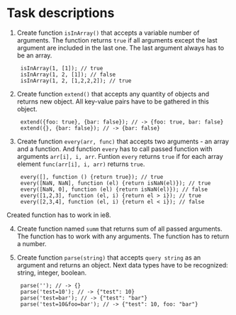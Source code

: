 Task descriptions
=================

1. Create function `isInArray()` that accepts a variable number of arguments. The function returns `true` if all arguments except the last argument are included in the last one. The last argument always has to be an array.

		isInArray(1, [1]); // true
		isInArray(1, 2, [1]); // false
		isInArray(1, 2, [1,2,2,2]); // true

2. Create function `extend()` that accepts any quantity of objects and returns new object. All key-value pairs have to be gathered in this object.

		extend({foo: true}, {bar: false}); // -> {foo: true, bar: false}
		extend({}, {bar: false}); // -> {bar: false}

3. Create function `every(arr, func)` that accepts two arguments - an array and a function. And function `every` has to call passed function with arguments `arr[i], i, arr`. Funtion `every` returns `true` if for each array element `func(arr[i], i, arr)` returns `true`.

		every([], function () {return true}); // true
		every([NaN, NaN], function (el) {return isNaN(el)}); // true
		every([NaN, 0], function (el) {return isNaN(el)}); // false
		every([1,2,3], function (el, i) {return el > i}); // true
		every([2,3,4], function (el, i) {return el < i}); // false
Created function has to work in ie8.

4. Create function named `summ` that returns sum of all passed arguments. The function has to work with any arguments. The function has to return a number.

5. Create function `parse(string)` that accepts `query string` as an argument and returns an object. Next data types have to be recognized: string, integer, boolean. 

		parse(''); // -> {}
		parse('test=10'); // -> {"test": 10}
		parse('test=bar'); // -> {"test": "bar"}
		parse('test=10&foo=bar'); // -> {"test": 10, foo: "bar"}

